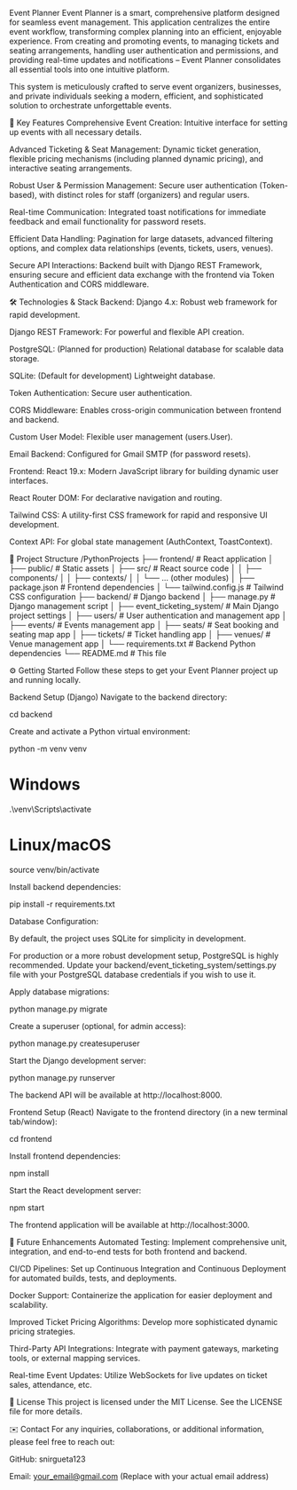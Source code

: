 Event Planner
Event Planner is a smart, comprehensive platform designed for seamless event management. This application centralizes the entire event workflow, transforming complex planning into an efficient, enjoyable experience. From creating and promoting events, to managing tickets and seating arrangements, handling user authentication and permissions, and providing real-time updates and notifications – Event Planner consolidates all essential tools into one intuitive platform.

This system is meticulously crafted to serve event organizers, businesses, and private individuals seeking a modern, efficient, and sophisticated solution to orchestrate unforgettable events.

🚀 Key Features
Comprehensive Event Creation: Intuitive interface for setting up events with all necessary details.

Advanced Ticketing & Seat Management: Dynamic ticket generation, flexible pricing mechanisms (including planned dynamic pricing), and interactive seating arrangements.

Robust User & Permission Management: Secure user authentication (Token-based), with distinct roles for staff (organizers) and regular users.

Real-time Communication: Integrated toast notifications for immediate feedback and email functionality for password resets.

Efficient Data Handling: Pagination for large datasets, advanced filtering options, and complex data relationships (events, tickets, users, venues).

Secure API Interactions: Backend built with Django REST Framework, ensuring secure and efficient data exchange with the frontend via Token Authentication and CORS middleware.

🛠️ Technologies & Stack
Backend:
Django 4.x: Robust web framework for rapid development.

Django REST Framework: For powerful and flexible API creation.

PostgreSQL: (Planned for production) Relational database for scalable data storage.

SQLite: (Default for development) Lightweight database.

Token Authentication: Secure user authentication.

CORS Middleware: Enables cross-origin communication between frontend and backend.

Custom User Model: Flexible user management (users.User).

Email Backend: Configured for Gmail SMTP (for password resets).

Frontend:
React 19.x: Modern JavaScript library for building dynamic user interfaces.

React Router DOM: For declarative navigation and routing.

Tailwind CSS: A utility-first CSS framework for rapid and responsive UI development.

Context API: For global state management (AuthContext, ToastContext).

📁 Project Structure
/PythonProjects
├── frontend/                     # React application
│   ├── public/                   # Static assets
│   ├── src/                      # React source code
│   │   ├── components/
│   │   ├── contexts/
│   │   └── ... (other modules)
│   ├── package.json              # Frontend dependencies
│   └── tailwind.config.js        # Tailwind CSS configuration
├── backend/                      # Django backend
│   ├── manage.py                 # Django management script
│   ├── event_ticketing_system/   # Main Django project settings
│   ├── users/                    # User authentication and management app
│   ├── events/                   # Events management app
│   ├── seats/                    # Seat booking and seating map app
│   ├── tickets/                  # Ticket handling app
│   ├── venues/                   # Venue management app
│   └── requirements.txt          # Backend Python dependencies
└── README.md                     # This file

⚙️ Getting Started
Follow these steps to get your Event Planner project up and running locally.

Backend Setup (Django)
Navigate to the backend directory:

cd backend

Create and activate a Python virtual environment:

python -m venv venv
# Windows
.\venv\Scripts\activate
# Linux/macOS
source venv/bin/activate

Install backend dependencies:

pip install -r requirements.txt

Database Configuration:

By default, the project uses SQLite for simplicity in development.

For production or a more robust development setup, PostgreSQL is highly recommended. Update your backend/event_ticketing_system/settings.py file with your PostgreSQL database credentials if you wish to use it.

Apply database migrations:

python manage.py migrate

Create a superuser (optional, for admin access):

python manage.py createsuperuser

Start the Django development server:

python manage.py runserver

The backend API will be available at http://localhost:8000.

Frontend Setup (React)
Navigate to the frontend directory (in a new terminal tab/window):

cd frontend

Install frontend dependencies:

npm install

Start the React development server:

npm start

The frontend application will be available at http://localhost:3000.

🎯 Future Enhancements
Automated Testing: Implement comprehensive unit, integration, and end-to-end tests for both frontend and backend.

CI/CD Pipelines: Set up Continuous Integration and Continuous Deployment for automated builds, tests, and deployments.

Docker Support: Containerize the application for easier deployment and scalability.

Improved Ticket Pricing Algorithms: Develop more sophisticated dynamic pricing strategies.

Third-Party API Integrations: Integrate with payment gateways, marketing tools, or external mapping services.

Real-time Event Updates: Utilize WebSockets for live updates on ticket sales, attendance, etc.

📄 License
This project is licensed under the MIT License. See the LICENSE file for more details.

✉️ Contact
For any inquiries, collaborations, or additional information, please feel free to reach out:

GitHub: snirgueta123

Email: your_email@gmail.com (Replace with your actual email address)
